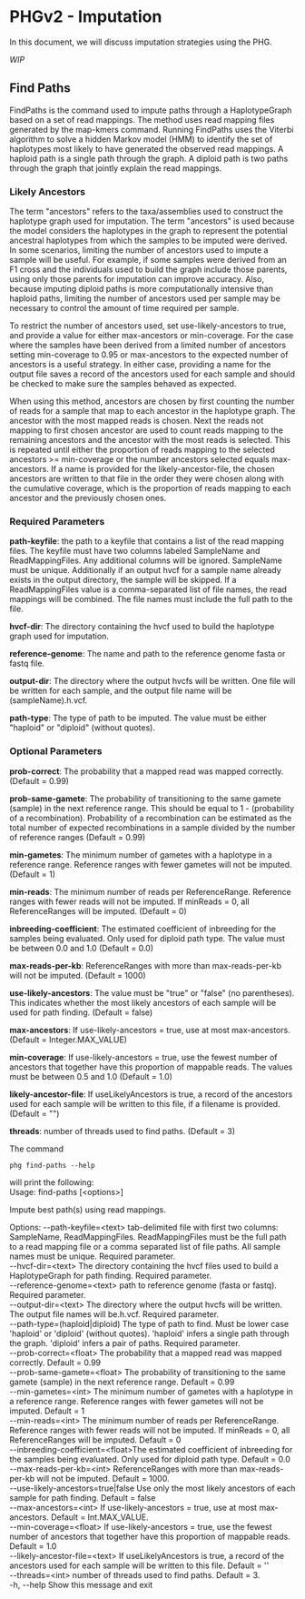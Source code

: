 # PHGv2 - Imputation

In this document, we will discuss imputation strategies using the
PHG.

_WIP_

## Find Paths

FindPaths is the command used to impute paths through a HaplotypeGraph based on a set of read mappings.
The method uses read mapping files generated by the map-kmers command. Running FindPaths uses the Viterbi algorithm to solve a
hidden Markov model (HMM) to identify the set of haplotypes most likely to have generated the observed read mappings. A haploid
path is a single path through the graph. A diploid path is two paths through the graph that jointly explain the read mappings.

### Likely Ancestors
The term "ancestors" refers to the taxa/assemblies used to construct the haplotype graph used for imputation. The term "ancestors" is used because the model
considers the haplotypes in the graph to represent the potential ancestral haplotypes from which the samples
to be imputed were derived. In some scenarios, limiting the number of ancestors used to impute a sample will be useful.
For example, if some samples were derived from an F1 cross and the individuals used to build the graph include
those parents, using only those parents for imputation can improve accuracy. Also, because imputing diploid paths
is more computationally intensive than haploid paths, limiting the number of ancestors used per sample may be necessary to
control the amount of time required per sample.

To restrict the number of ancestors used, set use-likely-ancestors to true, and provide a value for either max-ancestors
or min-coverage. For the case where the samples have been derived from a limited number of ancestors setting
min-coverage to 0.95 or max-ancestors to the expected number of ancestors is a useful strategy. In either case, providing
a name for the output file saves a record of the ancestors used for each sample and should be checked to make sure the samples
behaved as expected.

When using this method, ancestors are chosen by first counting the number of reads for a sample that map to each ancestor in the haplotype graph.
The ancestor with the most mapped reads is chosen. Next the reads not mapping to first chosen ancestor are used to count reads mapping
to the remaining ancestors and the ancestor with the most reads is selected. This is repeated until either the proportion
of reads mapping to the selected ancestors >= min-coverage or the number ancestors selected equals max-ancestors. If a
name is provided for the likely-ancestor-file, the chosen ancestors are written to that file in the order they were chosen
along with the cumulative coverage, which is the proportion of reads mapping to each ancestor and the previously chosen ones.

### Required Parameters

**path-keyfile**: the path to a keyfile that contains a list of the read mapping files. The keyfile must have two columns
labeled SampleName and ReadMappingFiles. Any additional columns will be ignored. SampleName must be unique.
Additionally if an output hvcf for a sample name already exists in the output directory, the sample will be skipped.
If a ReadMappingFiles value is a comma-separated list of file names, the read mappings will be combined.
The file names must include the full path to the file.

**hvcf-dir**: The directory containing the hvcf used to build the haplotype graph used for imputation.

**reference-genome**: The name and path to the reference genome fasta or fastq file.

**output-dir**: The directory where the output hvcfs will be written. One file will be written for each sample, and the output file name will be (sampleName).h.vcf.

**path-type**: The type of path to be imputed. The value must be either "haploid" or "diploid" (without quotes).

### Optional Parameters

**prob-correct**: The probability that a mapped read was mapped correctly. (Default = 0.99)

**prob-same-gamete**: The probability of transitioning to the same gamete (sample) in the next reference range.
This should be equal to 1 - (probability of a recombination). Probability of a recombination can be estimated as the
total number of expected recombinations in a sample divided by the number of reference ranges (Default = 0.99)

**min-gametes**: The minimum number of gametes with a haplotype in a reference range. Reference ranges with fewer gametes will not be imputed. (Default = 1)

**min-reads**: The minimum number of reads per ReferenceRange. Reference ranges with fewer reads will not be imputed.
If minReads = 0, all ReferenceRanges will be imputed. (Default = 0)

**inbreeding-coefficient**: The estimated coefficient of inbreeding for the samples being evaluated. Only used for diploid path type. The value must be between 0.0 and 1.0 (Default = 0.0)

**max-reads-per-kb**: ReferenceRanges with more than max-reads-per-kb will not be imputed. (Default = 1000)

**use-likely-ancestors**: The value must be "true" or "false" (no parentheses). This indicates whether the most
likely ancestors of each sample will be used for path finding. (Default = false)

**max-ancestors**: If use-likely-ancestors = true, use at most max-ancestors. (Default = Integer.MAX_VALUE)

**min-coverage**: If use-likely-ancestors = true, use the fewest number of ancestors that together have this proportion
of mappable reads. The values must be between 0.5 and 1.0 (Default = 1.0)

**likely-ancestor-file**: If useLikelyAncestors is true, a record of the ancestors used for each sample will be written
to this file, if a filename is provided. (Default = "")

**threads**: number of threads used to find paths. (Default = 3)


The command
````
phg find-paths --help
````  
will print the following:  
Usage: find-paths [\<options>]

Impute best path(s) using read mappings.

Options:
--path-keyfile=\<text>          tab-delimited file with first two columns: SampleName, ReadMappingFiles. 
ReadMappingFiles must be the full path to a read mapping file or a comma separated list of file paths. 
All sample names must be unique. Required parameter.  
--hvcf-dir=\<text>              The directory containing the hvcf files used to build a HaplotypeGraph for path finding. Required parameter.  
--reference-genome=\<text>      path to reference genome (fasta or fastq). Required parameter.  
--output-dir=\<text>            The directory where the output hvcfs will be written. The output file names will be<sampleName>.h.vcf. Required parameter.  
--path-type=(haploid|diploid)  The type of path to find. Must be lower case 'haploid' or 'diploid' (without quotes). 
'haploid' infers a single path through the graph. 'diploid' infers a pair of paths. Required parameter.  
--prob-correct=\<float>         The probability that a mapped read was mapped correctly. Default = 0.99  
--prob-same-gamete=\<float>     The probability of transitioning to the same gamete (sample) in the next reference range. Default = 0.99  
--min-gametes=\<int>            The minimum number of gametes with a haplotype in a reference range. Reference ranges with fewer gametes will not be imputed. Default = 1  
--min-reads=\<int>              The minimum number of reads per ReferenceRange. Reference ranges with fewer reads will not be imputed. 
If minReads = 0, all ReferenceRanges will be imputed. Default = 0  
--inbreeding-coefficient=\<float>The estimated coefficient of inbreeding for the samples being evaluated. Only used for diploid path type. Default = 0.0  
--max-reads-per-kb=\<int>       ReferenceRanges with more than max-reads-per-kb will not be imputed. Default = 1000.  
--use-likely-ancestors=true|false  Use only the most likely ancestors of each sample for path finding. Default = false  
--max-ancestors=\<int>          If use-likely-ancestors = true, use at most max-ancestors. Default = Int.MAX_VALUE.  
--min-coverage=\<float>         If use-likely-ancestors = true, use the fewest number of ancestors that together have this proportion of mappable reads. Default = 1.0  
--likely-ancestor-file=\<text>  If useLikelyAncestors is true, a record of the ancestors used for each sample will be written to this file. Default = ''  
--threads=\<int>                number of threads used to find paths. Default = 3.  
-h, --help                     Show this message and exit  
